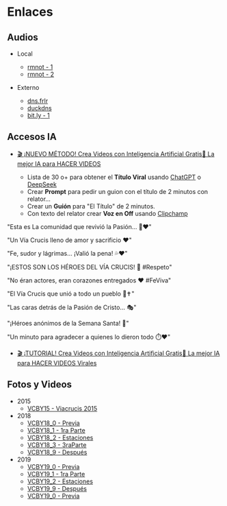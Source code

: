 # Enlaces

## Audios
* Local
    * [rmnot - 1](http://rmnot:32768/?key=VCV2025)
    * [rmnot - 2](http://0.0.0.0:32768/?key=VCV2025)

* Externo
    * [dns.frlr](https://dns.frlr.utn.edu.ar/wwwVCV/?key=VCV2025)
    * [duckdns](http://vcby.duckdns.org:8080/wwwVCV/?key=VCV2025)
    * [bit.ly - 1](https://bit.ly/4kAW9aj)


## Accesos IA
* [ 🎬 ¡NUEVO MÉTODO! Crea Videos con Inteligencia Artificial Gratis🔔 La mejor IA para HACER VIDEOS ](https://youtu.be/h3X5SDL6itg)
    
    - Lista de 30 o+ para obtener el **Título Viral** usando [ChatGPT](https://chatgpt.com/) o [DeepSeek](https://chat.deepseek.com/)
    - Crear **Prompt** para pedir un guion con el título de 2 minutos con relator...
    - Crear un **Guión** para "El Título" de 2 minutos.
    - Con texto del relator crear **Voz en Off** usando [Clipchamp](https://app.clipchamp.com/)

"Esta es La comunidad que revivió la Pasión… 👀❤️"

"Un Vía Crucis lleno de amor y sacrificio ❤️"

"Fe, sudor y lágrimas… ¡Valió la pena! 💦❤️"

"¡ESTOS SON LOS HÉROES DEL VÍA CRUCIS! 👏 #Respeto"

"No éran actores, eran corazones entregados ❤️ #FeViva"

"El Vía Crucis que unió a todo un pueblo 🤝✝️"

"Las caras detrás de la Pasión de Cristo… 🎭"

"¡Héroes anónimos de la Semana Santa! 🌟"

"Un minuto para agradecer a quienes lo dieron todo ⏱️❤️"



* [ 🎬 ¡TUTORIAL! Crea Videos con Inteligencia Artificial Gratis🔔 La mejor IA para HACER VIDEOS Virales ](https://www.youtube.com/watch?v=wuZLm-ytsBA&ab_channel=GregoBeto)


## Fotos y Videos

* 2015
    - [VCBY15 - Viacrucis 2015](https://photos.app.goo.gl/ie4GdSnFqH2M1EE57)
* 2018
    - [VCBY18_0 - Previa](https://photos.app.goo.gl/fsHo3TMVjHbHvkgZ8)
    - [VCBY18_1 - 1ra Parte](https://photos.app.goo.gl/tAmyYdNat8J9uGTRA)
    - [VCBY18_2 - Estaciones](https://photos.app.goo.gl/K773ChoEMj6N48KF7)
    - [VCBY18_3 - 3raParte]()
    - [VCBY18_9 - Después](https://photos.app.goo.gl/7c55pHpzwmXHDRVt8)
* 2019
    - [VCBY19_0 - Previa](https://photos.app.goo.gl/wgs7ewuS944BoQe2A)
    - [VCBY19_1 - 1ra Parte](https://photos.app.goo.gl/nZYHpywY1fmEq74GA)
    - [VCBY19_2 - Estaciones](https://photos.app.goo.gl/FDQSiC1zfHpbEJPe7)
    - [VCBY19_9 - Después]()
    - [VCBY19_0 - Previa]()

